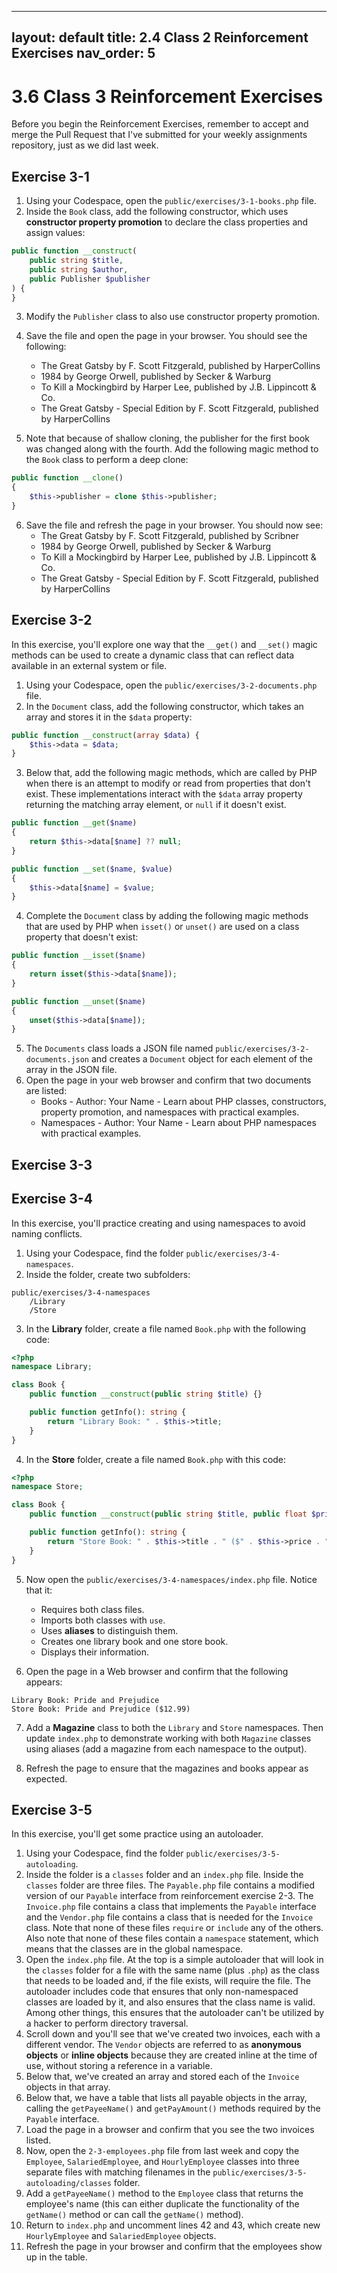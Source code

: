 
---
layout: default
title: 2.4 Class 2 Reinforcement Exercises
nav_order: 5
---

# 3.6 Class 3 Reinforcement Exercises

Before you begin the Reinforcement Exercises, remember to accept and merge the Pull Request that I've submitted for your weekly assignments repository, just as we did last week.

## Exercise 3-1

1. Using your Codespace, open the `public/exercises/3-1-books.php` file.
2. Inside the `Book` class, add the following constructor, which uses **constructor property promotion** to declare the class properties and assign values:

```php
public function __construct(
    public string $title, 
    public string $author, 
    public Publisher $publisher
) {
}
```

3. Modify the `Publisher` class to also use constructor property promotion.

4. Save the file and open the page in your browser. You should see the following:
   * The Great Gatsby by F. Scott Fitzgerald, published by HarperCollins
   * 1984 by George Orwell, published by Secker & Warburg
   * To Kill a Mockingbird by Harper Lee, published by J.B. Lippincott & Co.
   * The Great Gatsby - Special Edition by F. Scott Fitzgerald, published by HarperCollins

5. Note that because of shallow cloning, the publisher for the first book was changed along with the fourth. Add the following magic method to the `Book` class to perform a deep clone:

```php
public function __clone()
{
    $this->publisher = clone $this->publisher;
}
```

6. Save the file and refresh the page in your browser. You should now see:
   * The Great Gatsby by F. Scott Fitzgerald, published by Scribner
   * 1984 by George Orwell, published by Secker & Warburg
   * To Kill a Mockingbird by Harper Lee, published by J.B. Lippincott & Co.
   * The Great Gatsby - Special Edition by F. Scott Fitzgerald, published by HarperCollins

## Exercise 3-2

In this exercise, you'll explore one way that the `__get()` and `__set()` magic methods can be used to create a dynamic class that can reflect data available in an external system or file.

1. Using your Codespace, open the `public/exercises/3-2-documents.php` file.
2. In the `Document` class, add the following constructor, which takes an array and stores it in the `$data` property:

```php
public function __construct(array $data) {
    $this->data = $data;
}
```

3. Below that, add the following magic methods, which are called by PHP when there is an attempt to modify or read from properties that don't exist. These implementations interact with the `$data` array property returning the matching array element, or `null` if it doesn't exist.

```php
public function __get($name)
{
    return $this->data[$name] ?? null;
}

public function __set($name, $value)
{
    $this->data[$name] = $value;
}
```

4. Complete the `Document` class by adding the following magic methods that are used by PHP when `isset()` or `unset()` are used on a class property that doesn't exist:

```php
public function __isset($name)
{
    return isset($this->data[$name]);
}

public function __unset($name)
{
    unset($this->data[$name]);
}
```

5. The `Documents` class loads a JSON file named `public/exercises/3-2-documents.json` and creates a `Document` object for each element of the array in the JSON file.
6. Open the page in your web browser and confirm that two documents are listed:
    * Books - Author: Your Name - Learn about PHP classes, constructors, property promotion, and namespaces with practical examples.
    * Namespaces - Author: Your Name - Learn about PHP namespaces with practical examples.

## Exercise 3-3



## Exercise 3-4

In this exercise, you'll practice creating and using namespaces to avoid naming conflicts.

1. Using your Codespace, find the folder `public/exercises/3-4-namespaces`.
2. Inside the folder, create two subfolders:

```
public/exercises/3-4-namespaces
    /Library
    /Store
```

3. In the **Library** folder, create a file named `Book.php` with the following code:

```php
<?php
namespace Library;

class Book {
    public function __construct(public string $title) {}

    public function getInfo(): string {
        return "Library Book: " . $this->title;
    }
}
```

4. In the **Store** folder, create a file named `Book.php` with this code:

```php
<?php
namespace Store;

class Book {
    public function __construct(public string $title, public float $price) {}

    public function getInfo(): string {
        return "Store Book: " . $this->title . " ($" . $this->price . ")";
    }
}
```

5. Now open the `public/exercises/3-4-namespaces/index.php` file. Notice that it:

   * Requires both class files.
   * Imports both classes with `use`.
   * Uses **aliases** to distinguish them.
   * Creates one library book and one store book.
   * Displays their information.

6. Open the page in a Web browser and confirm that the following appears:

```
Library Book: Pride and Prejudice
Store Book: Pride and Prejudice ($12.99)
```

7. Add a **Magazine** class to both the `Library` and `Store` namespaces. Then update `index.php` to demonstrate working with both `Magazine` classes using aliases (add a magazine from each namespace to the output).

8. Refresh the page to ensure that the magazines and books appear as expected.

## Exercise 3-5

In this exercise, you'll get some practice using an autoloader.

1. Using your Codespace, find the folder `public/exercises/3-5-autoloading`.
2. Inside the folder is a `classes` folder and an `index.php` file. Inside the `classes` folder are three files. The `Payable.php` file contains a modified version of our `Payable` interface from reinforcement exercise 2-3. The `Invoice.php` file contains a class that implements the `Payable` interface and the `Vendor.php` file contains a class that is needed for the `Invoice` class. Note that none of these files `require` or `include` any of the others. Also note that none of these files contain a `namespace` statement, which means that the classes are in the global namespace.
3. Open the `index.php` file. At the top is a simple autoloader that will look in the `classes` folder for a file with the same name (plus `.php`) as the class that needs to be loaded and, if the file exists, will require the file. The autoloader includes code that ensures that only non-namespaced classes are loaded by it, and also ensures that the class name is valid. Among other things, this ensures that the autoloader can't be utilized by a hacker to perform directory traversal.
4. Scroll down and you'll see that we've created two invoices, each with a different vendor. The `Vendor` objects are referred to as **anonymous objects** or **inline objects** because they are created inline at the time of use, without storing a reference in a variable.
5. Below that, we've created an array and stored each of the `Invoice` objects in that array.
6. Below that, we have a table that lists all payable objects in the array, calling the `getPayeeName()` and `getPayAmount()` methods required by the `Payable` interface.
7. Load the page in a browser and confirm that you see the two invoices listed.
8. Now, open the `2-3-employees.php` file from last week and copy the `Employee`, `SalariedEmployee`, and `HourlyEmployee` classes into three separate files with matching filenames in the `public/exercises/3-5-autoloading/classes` folder.
9. Add a `getPayeeName()` method to the `Employee` class that returns the employee's name (this can either duplicate the functionality of the `getName()` method or can call the `getName()` method).
10. Return to `index.php` and uncomment lines 42 and 43, which create new `HourlyEmployee` and `SalariedEmployee` objects.
11. Refresh the page in your browser and confirm that the employees show up in the table.
